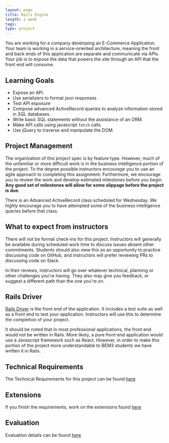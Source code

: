 ```yaml
---
layout: page
title: Rails Engine
length: 1 week
tags:
type: project
---
```


You are working for a company developing an E-Commerce Application. Your team is working in a service-oriented architecture, meaning the front and back ends of this application are separate and communicate via APIs. Your job is to expose the data that powers the site through an API that the front end will consume.

## Learning Goals

* Expose an API.
* Use serializers to format json responses
* Test API exposure
* Compose advanced ActiveRecord queries to analyze information stored in SQL databases.
* Write basic SQL statements without the assistance of an ORM.
* Make API calls using javascript `fetch` calls.
* Use jQuery to traverse and manipulate the DOM.

## Project Management

The organization of this project spec is by feature type. However, much of the unfamiliar or more difficult work is in the business intelligence portion of the project. To the degree possible instructors encourage you to use an agile approach to completing this assignment. Furthermore, we encourage you to review the work and develop estimated milestones before you begin. **Any good set of milestones will allow for some slippage before the project is due.**

There is an Advanced ActiveRecord class scheduled for Wednesday. We *highly* encourage you to have attempted some of the business intelligence queries before that class.

## What to expect from instructors

There will not be formal check-ins for this project. Instructors will generally be available during scheduled work time to discuss issues absent other commitments. Students should also view this as an opportunity to practice discussing code on GitHub, and instructors will prefer reviewing PRs to discussing code on Slack.

In their reviews, instructors will go over whatever technical, planning or other challenges you're having. They also may give you feedback, or suggest a different path than the one you're on.

## Rails Driver

[Rails Driver](https://github.com/turingschool-examples/rails_driver) is the front end of the application. It includes a test suite as well as a front end to test your application. Instructors will use this to determine the completion of your project.

It should be noted that in most professional applications, the front end would not be written in Rails. More likely, a pure front end application would use a Javascript framework such as React. However, in order to make this portion of the project more understandable to BEM3 students we have written it in Rails.

## Technical Requirements

The Technical Requirements for this project can be found [here](./requirements)

## Extensions

If you finish the requirements, work on the extensions found [here](./extensions)

## Evaluation

Evaluation details can be found [here](./evaluation)
